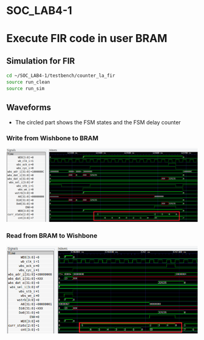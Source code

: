 # SOC_LAB4-1
# Execute FIR code in user BRAM
## Simulation for FIR
```sh
cd ~/SOC_LAB4-1/testbench/counter_la_fir
source run_clean
source run_sim
```
## Waveforms
- The circled part shows the FSM states and the FSM delay counter
### Write from Wishbone to BRAM
![image info](waveforms/write.png)
### Read from BRAM to Wishbone
![image info](waveforms/read.png)

